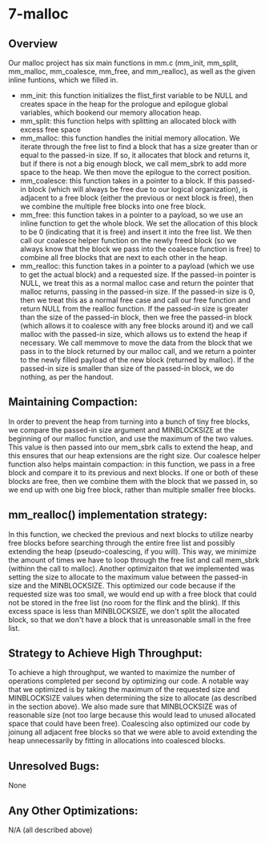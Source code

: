 # 7-malloc
Overview
---------------------------------------------------------------------------------------------------
Our malloc project has six main functions in mm.c (mm_init, mm_split, mm_malloc, mm_coalesce, mm_free, and mm_realloc), as well as the given inline funtions, which we filled in. 
* mm_init: this function initializes the flist_first variable to be NULL and creates space in the heap for the prologue and epilogue global variables, which bookend our memory allocation heap. 
* mm_split: this function helps with splitting an allocated block with excess free space 
* mm_malloc: this function handles the initial memory allocation. We iterate through the free list to find a block that has a size greater than or equal to the passed-in size. If so, it allocates that block and returns it, but if there is not a big enough block, we call mem_sbrk to add more space to the heap. We then move the epilogue to the correct position. 
* mm_coalesce: this function takes in a pointer to a block. If this passed-in block (which will always be free due to our logical organization), is adjacent to a free block (either the previous or next block is free), then we combine the multiple free blocks into one free block. 
* mm_free: this function takes in a pointer to a payload, so we use an inline function to get the whole block. We set the allocation of this block to be 0 (indicating that it is free) and insert it into the free list. We then call our coalesce helper function on the newly freed block (so we always know that the block we pass into the coalesce function is free) to combine all free blocks that are next to each other in the heap. 
* mm_realloc: this function takes in a pointer to a payload (which we use to get the actual block) and a requested size. If the passed-in pointer is NULL, we treat this as a normal malloc case and return the pointer that malloc returns, passing in the passed-in size. If the passed-in size is 0, then we treat this as a normal free case and call our free function and return NULL from the realloc function. If the passed-in size is greater than the size of the passed-in block, then we free the passed-in block (which allows it to coalesce with any free blocks around it) and we call malloc with the passed-in size, which allows us to extend the heap if necessary. We call memmove to move the data from the block that we pass in to the block returned by our malloc call, and we return a pointer to the newly filled payload of the new block (returned by malloc). If the passed-in size is smaller than size of the passed-in block, we do nothing, as per the handout.

Maintaining Compaction: 
---------------------------------------------------------------------------------------------------
In order to prevent the heap from turning into a bunch of tiny free blocks, we compare the passed-in size argument and MINBLOCKSIZE at the beginning of our malloc function, and use the maximum of the two values. This value is then passed into our mem_sbrk calls to extend the heap, and this ensures that our heap extensions are the right size. Our coalesce helper function also helps maintain compaction: in this function, we pass in a free block and compare it to its previous and next blocks. If one or both of these blocks are free, then we combine them with the block that we passed in, so we end up with one big free block, rather than multiple smaller free blocks. 

mm_realloc() implementation strategy: 
---------------------------------------------------------------------------------------------------
In this function, we checked the previous and next blocks to utilize nearby free blocks before searching through the entire free list and possibly extending the heap (pseudo-coalescing, if you will). This way, we minimize the amount of times we have to loop through the free list and call mem_sbrk (withinn the call to malloc). Another optimizaiton that we implemented was setting the size to allocate to the maximum value between the passed-in size and the MINBLOCKSIZE. This optimized our code because if the requested size was too small, we would end up with a free block that could not be stored in the free list (no room for the flink and the blink). If this excess space is less than MINBLOCKSIZE, we don't split the allocated block, so that we don't have a block that is unreasonable small in the free list.

Strategy to Achieve High Throughput: 
---------------------------------------------------------------------------------------------------
To achieve a high throughput, we wanted to maximize the number of operations completed per second by optimizing our code. A notable way that we optimized is by taking the maximum of the requested size and MINBLOCKSIZE values when determining the size to allocate (as described in the section above). We also made sure that MINBLOCKSIZE was of reasonable size (not too large because this would lead to unused allocated space that could have been free). Coalescing also optimized our code by joinung all adjacent free blocks so that we were able to avoid extending the heap unnecessarily by fitting in allocations into coalesced blocks. 

Unresolved Bugs: 
---------------------------------------------------------------------------------------------------
None

Any Other Optimizations: 
---------------------------------------------------------------------------------------------------
N/A (all described above)